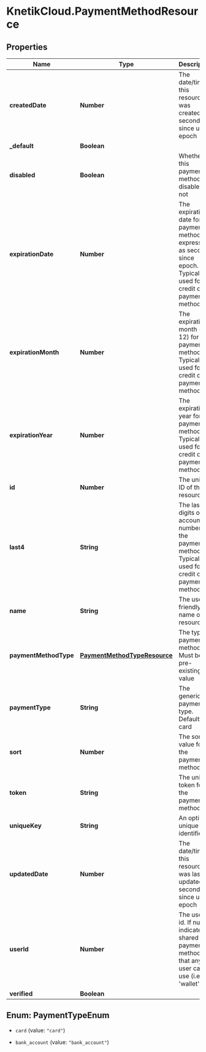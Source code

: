# KnetikCloud.PaymentMethodResource

## Properties
Name | Type | Description | Notes
------------ | ------------- | ------------- | -------------
**createdDate** | **Number** | The date/time this resource was created in seconds since unix epoch | [optional] 
**_default** | **Boolean** |  | [optional] 
**disabled** | **Boolean** | Whether this payment method is disabled or not | [optional] 
**expirationDate** | **Number** | The expiration date for the payment method, expressed as seconds since epoch. Typically used for credit card payment methods | [optional] 
**expirationMonth** | **Number** | The expiration month (1 - 12) for the payment method. Typically used for credit card payment methods | [optional] 
**expirationYear** | **Number** | The expiration year for the payment method. Typically used for credit card payment methods | [optional] 
**id** | **Number** | The unique ID of the resource | [optional] 
**last4** | **String** | The last 4 digits of the account number for the payment method. Typically used for credit card payment methods | [optional] 
**name** | **String** | The user friendly name of the resource | 
**paymentMethodType** | [**PaymentMethodTypeResource**](PaymentMethodTypeResource.md) | The type of payment method. Must be a pre-existing value | 
**paymentType** | **String** | The generic payment type. Default is card | [optional] 
**sort** | **Number** | The sort value for the payment method | [optional] 
**token** | **String** | The unique token for the payment method | [optional] 
**uniqueKey** | **String** | An optional unique identifier | [optional] 
**updatedDate** | **Number** | The date/time this resource was last updated in seconds since unix epoch | [optional] 
**userId** | **Number** | The user&#39;s id. If null, indicates a shared payment method that any user can use (i.e., &#39;wallet&#39;) | [optional] 
**verified** | **Boolean** |  | [optional] 


<a name="PaymentTypeEnum"></a>
## Enum: PaymentTypeEnum


* `card` (value: `"card"`)

* `bank_account` (value: `"bank_account"`)




